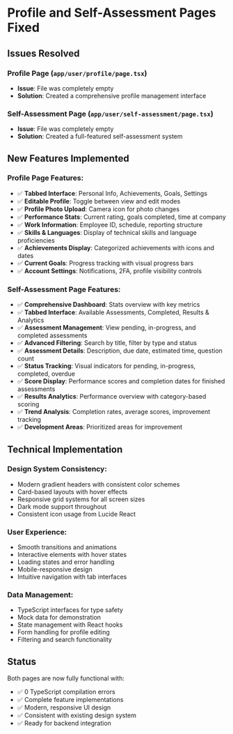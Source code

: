 # Profile and Self-Assessment Pages Fixed

## Issues Resolved

### Profile Page (`app/user/profile/page.tsx`)

- **Issue**: File was completely empty
- **Solution**: Created a comprehensive profile management interface

### Self-Assessment Page (`app/user/self-assessment/page.tsx`)

- **Issue**: File was completely empty
- **Solution**: Created a full-featured self-assessment system

## New Features Implemented

### Profile Page Features:

- ✅ **Tabbed Interface**: Personal Info, Achievements, Goals, Settings
- ✅ **Editable Profile**: Toggle between view and edit modes
- ✅ **Profile Photo Upload**: Camera icon for photo changes
- ✅ **Performance Stats**: Current rating, goals completed, time at company
- ✅ **Work Information**: Employee ID, schedule, reporting structure
- ✅ **Skills & Languages**: Display of technical skills and language proficiencies
- ✅ **Achievements Display**: Categorized achievements with icons and dates
- ✅ **Current Goals**: Progress tracking with visual progress bars
- ✅ **Account Settings**: Notifications, 2FA, profile visibility controls

### Self-Assessment Page Features:

- ✅ **Comprehensive Dashboard**: Stats overview with key metrics
- ✅ **Tabbed Interface**: Available Assessments, Completed, Results & Analytics
- ✅ **Assessment Management**: View pending, in-progress, and completed assessments
- ✅ **Advanced Filtering**: Search by title, filter by type and status
- ✅ **Assessment Details**: Description, due date, estimated time, question count
- ✅ **Status Tracking**: Visual indicators for pending, in-progress, completed, overdue
- ✅ **Score Display**: Performance scores and completion dates for finished assessments
- ✅ **Results Analytics**: Performance overview with category-based scoring
- ✅ **Trend Analysis**: Completion rates, average scores, improvement tracking
- ✅ **Development Areas**: Prioritized areas for improvement

## Technical Implementation

### Design System Consistency:

- Modern gradient headers with consistent color schemes
- Card-based layouts with hover effects
- Responsive grid systems for all screen sizes
- Dark mode support throughout
- Consistent icon usage from Lucide React

### User Experience:

- Smooth transitions and animations
- Interactive elements with hover states
- Loading states and error handling
- Mobile-responsive design
- Intuitive navigation with tab interfaces

### Data Management:

- TypeScript interfaces for type safety
- Mock data for demonstration
- State management with React hooks
- Form handling for profile editing
- Filtering and search functionality

## Status

Both pages are now fully functional with:

- ✅ 0 TypeScript compilation errors
- ✅ Complete feature implementations
- ✅ Modern, responsive UI design
- ✅ Consistent with existing design system
- ✅ Ready for backend integration
